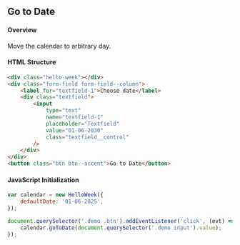 ## Go to Date

#### Overview
Move the calendar to arbitrary day.

#### HTML Structure
```html
<div class="hello-week"></div>
<div class="form-field form-field--column">
    <label for="textfield-1">Choose date</label>
    <div class="textfield">
        <input
            type="text"
            name="textfield-1"
            placeholder="Textfield"
            value="01-06-2030"
            class="textfield__control"
        />
    </div>
</div>
<button class="btn btn--accent">Go to Date</button>
```

#### JavaScript Initialization
```js
var calendar = new HelloWeek({
    defaultDate: '01-06-2025',
});

document.querySelector('.demo .btn').addEventListener('click', (evt) => {
    calendar.goToDate(document.querySelector('.demo input').value);
});
```
